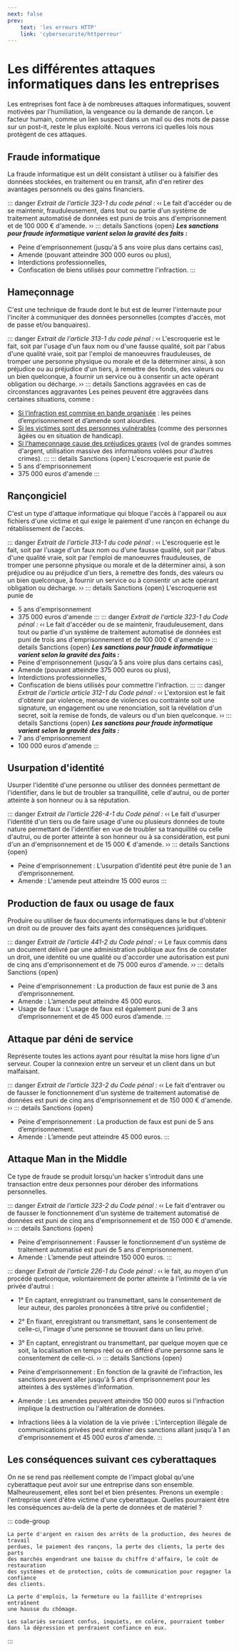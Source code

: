 ```yaml
---
next: false
prev: 
    text: 'les erreurs HTTP'
    link: 'cybersecurite/httperreur'
---
```


# Les différentes attaques informatiques dans les entreprises

Les entreprises font face à de nombreuses attaques informatiques, souvent motivées par l'humiliation, la vengeance ou la demande de rançon. Le facteur humain, comme un lien suspect dans un mail ou des mots de passe sur un post-it, reste le plus exploité. Nous verrons ici quelles lois nous protègent de ces attaques.

## Fraude informatique
La fraude informatique est un délit consistant à utiliser ou à falsifier des données stockées, en traitement ou en transit, afin d'en retirer des avantages personnels ou des gains financiers.

::: danger *Extrait de l'article 323-1 du code pénal :* <a href="https://www.legifrance.gouv.fr/codes/article_lc/LEGIARTI000047052655" target="_blank"><Badge type="warning" text="plus d'information" /></a>
‹‹ Le fait d'accéder ou de se maintenir, frauduleusement, dans tout ou partie d'un système de traitement automatisé de données est puni de trois ans d'emprisonnement et de 100 000 € d'amende. ››
::: details Sanctions {open}
***Les sanctions pour fraude informatique varient selon la gravité des faits :***
- Peine d'emprisonnement (jusqu'à 5 ans voire plus dans certains cas),
- Amende (pouvant atteindre 300 000 euros ou plus),
- Interdictions professionnelles,
- Confiscation de biens utilisés pour commettre l'infraction.
:::

## Hameçonnage
C'est une technique de fraude dont le but est de leurrer l'internaute pour l'inciter à communiquer des données personnelles (comptes d'accès, mot de passe et/ou banquaires).

::: danger *Extrait de l'article 313-1 du code pénal :* <a href="https://www.legifrance.gouv.fr/codes/article_lc/LEGIARTI000006418192" target="_blank"><Badge type="warning" text="plus d'information" /></a>
‹‹ L'escroquerie est le fait, soit par l'usage d'un faux nom ou d'une fausse qualité, soit par l'abus d'une qualité vraie, soit par l'emploi de manoeuvres frauduleuses, de tromper une personne physique ou morale et de la déterminer ainsi, à son préjudice ou au préjudice d'un tiers, à remettre des fonds, des valeurs ou un bien quelconque, à fournir un service ou à consentir un acte opérant obligation ou décharge. ››
::: details Sanctions aggravées en cas de circonstances aggravantes
Les peines peuvent être aggravées dans certaines situations, comme :

- <u>Si l’infraction est commise en bande organisée</u> : les peines d’emprisonnement et d’amende sont alourdies.
- <u>Si les victimes sont des personnes vulnérables</u> (comme des personnes âgées ou en situation de handicap).
- <u>Si l’hameçonnage cause des préjudices graves</u> (vol de grandes sommes d'argent, utilisation massive des informations volées pour d’autres crimes).
:::
::: details Sanctions {open}
L'escroquerie est punie de 
- 5 ans d'emprisonnement
- 375 000 euros d'amende
:::

## Rançongiciel
C'est un type d'attaque informatique qui bloque l'accès à l'appareil ou aux fichiers d'une victime et qui exige le paiement d'une rançon en échange du rétablissement de l'accès.

::: danger *Extrait de l'article 313-1 du code pénal :* <a href="https://www.legifrance.gouv.fr/codes/article_lc/LEGIARTI000006418192" target="_blank"><Badge type="warning" text="plus d'information" /></a>
‹‹ L'escroquerie est le fait, soit par l'usage d'un faux nom ou d'une fausse qualité, soit par l'abus d'une qualité vraie, soit par l'emploi de manoeuvres frauduleuses, de tromper une personne physique ou morale et de la déterminer ainsi, à son préjudice ou au préjudice d'un tiers, à remettre des fonds, des valeurs ou un bien quelconque, à fournir un service ou à consentir un acte opérant obligation ou décharge. ››
::: details Sanctions {open}
L'escroquerie est punie de 
- 5 ans d'emprisonnement
- 375 000 euros d'amende
:::
::: danger *Extrait de l'article 323-1 du Code pénal :* <a href="https://www.legifrance.gouv.fr/codes/article_lc/LEGIARTI000047052655" target="_blank"><Badge type="warning" text="plus d'information" /></a>
‹‹ Le fait d'accéder ou de se maintenir, frauduleusement, dans tout ou partie d'un système de traitement automatisé de données est puni de trois ans d'emprisonnement et de 100 000 € d'amende ››
::: details Sanctions {open}
***Les sanctions pour fraude informatique varient selon la gravité des faits :***
- Peine d'emprisonnement (jusqu'à 5 ans voire plus dans certains cas),
- Amende (pouvant atteindre 375 000 euros ou plus),
- Interdictions professionnelles,
- Confiscation de biens utilisés pour commettre l'infraction.
:::
::: danger *Extrait de l'article article 312-1 du Code pénal :* <a href="https://www.legifrance.gouv.fr/codes/article_lc/LEGIARTI000006418160" target="_blank"><Badge type="warning" text="plus d'information" /></a>
‹‹ L'extorsion est le fait d'obtenir par violence, menace de violences ou contrainte soit une signature, un engagement ou une renonciation, soit la révélation d'un secret, soit la remise de fonds, de valeurs ou d'un bien quelconque. ››
::: details Sanctions {open}
***Les sanctions pour fraude informatique varient selon la gravité des faits :***
- 7 ans d'emprisonnement
- 100 000 euros d'amende
:::


## Usurpation d'identité
Usurper l'identité d'une personne ou utiliser des données permettant de l'identifier, dans le but de troubler sa tranquillité, celle d'autrui, ou de porter atteinte à son honneur ou à sa réputation.

::: danger *Extrait de l'article 226-4-1 du Code pénal :* <a href="https://www.doctrine.fr/l/texts/codes/LEGITEXT000006070719/articles/LEGIARTI000023709201" target="_blank"><Badge type="warning" text="plus d'information" /></a>
‹‹ Le fait d'usurper l'identité d'un tiers ou de faire usage d'une ou plusieurs données de toute nature permettant de l'identifier en vue de troubler sa tranquillité ou celle d'autrui, ou de porter atteinte à son honneur ou à sa considération, est puni d'un an d'emprisonnement et de 15 000 € d'amende. ››
::: details Sanctions {open}
- Peine d'emprisonnement : L’usurpation d’identité peut être punie de 1 an d’emprisonnement.
- Amende : L'amende peut atteindre 15 000 euros
:::

## Production de faux ou usage de faux
Produire ou utiliser de faux documents informatiques dans le but d'obtenir un droit ou de prouver des faits ayant des conséquences juridiques.

::: danger *Extrait de l'article 441-2 du Code pénal :* <a href="https://www.legifrance.gouv.fr/codes/section_lc/LEGITEXT000006070719/LEGISCTA000006149854/" target="_blank"><Badge type="warning" text="plus d'information" /></a>
‹‹ Le faux commis dans un document délivré par une administration publique aux fins de constater un droit, une identité ou une qualité ou d'accorder une autorisation est puni de cinq ans d'emprisonnement et de 75 000 euros d'amende. ››
::: details Sanctions {open}
- Peine d'emprisonnement : La production de faux est punie de 3 ans d’emprisonnement.
- Amende : L’amende peut atteindre 45 000 euros.
- Usage de faux : L'usage de faux est également puni de 3 ans d’emprisonnement et de 45 000 euros d’amende.
:::

## Attaque par déni de service
Représente toutes les actions ayant pour résultat la mise hors ligne d'un serveur. Couper la connexion entre un serveur et un client dans un but malfaisant.

::: danger *Extrait de l'article 323-2 du Code pénal :* <a href="https://www.legifrance.gouv.fr/codes/article_lc/LEGIARTI000030939443" target="_blank"><Badge type="warning" text="plus d'information" /></a>
‹‹ Le fait d'entraver ou de fausser le fonctionnement d'un système de traitement automatisé de données est puni de cinq ans d'emprisonnement et de 150 000 € d'amende. ››
::: details Sanctions {open}
- Peine d'emprisonnement : La production de faux est puni de 5 ans d’emprisonnement.
- Amende : L’amende peut atteindre 45 000 euros.
:::

## Attaque Man in the Middle
Ce type de fraude se produit lorsqu'un hacker s'introduit dans une transaction entre deux personnes pour dérober des informations personnelles.

::: danger *Extrait de l'article 323-2 du Code pénal :* <a href="https://www.legifrance.gouv.fr/codes/article_lc/LEGIARTI000030939443" target="_blank"><Badge type="warning" text="plus d'information" /></a>
‹‹ Le fait d'entraver ou de fausser le fonctionnement d'un système de traitement automatisé de données est puni de cinq ans d'emprisonnement et de 150 000 € d'amende. ››
::: details Sanctions {open}
- Peine d'emprisonnement : Fausser le fonctionnement d'un système de traitement automatisé est puni de 5 ans d'emprisonnement.
- Amende : L’amende peut atteindre 150 000 euros.
:::

::: danger *Extrait de l'article 226-1 du Code pénal :* <a href="https://www.legifrance.gouv.fr/codes/article_lc/LEGIARTI000049312755" target="_blank"><Badge type="warning" text="plus d'information" /></a>
‹‹ le fait, au moyen d'un procédé quelconque, volontairement de porter atteinte à l'intimité de la vie privée d'autrui :
- 1° En captant, enregistrant ou transmettant, sans le consentement de leur auteur, des paroles prononcées à titre privé ou confidentiel ;

- 2° En fixant, enregistrant ou transmettant, sans le consentement de celle-ci, l'image d'une personne se trouvant dans un lieu privé.

- 3° En captant, enregistrant ou transmettant, par quelque moyen que ce soit, la localisation en temps réel ou en différé d'une personne sans le consentement de celle-ci. 
››
::: details Sanctions {open}
- Peine d'emprisonnement : En fonction de la gravité de l'infraction, les sanctions peuvent aller jusqu'à 5 ans d'emprisonnement pour les atteintes à des systèmes d'information.

- Amende : Les amendes peuvent atteindre 150 000 euros si l'infraction implique la destruction ou l'altération de données.

- Infractions liées à la violation de la vie privée : L'interception illégale de communications privées peut entraîner des sanctions allant jusqu'à 1 an d'emprisonnement et 45 000 euros d'amende.
:::

## Les conséquences suivant ces cyberattaques
On ne se rend pas réellement compte de l'impact global qu'une cyberattaque peut avoir sur une entreprise dans son ensemble. Malheureusement, elles sont bel et bien présentes. Prenons un exemple : l'entreprise vient d'être victime d'une cyberattaque. Quelles pourraient être les conséquences au-delà de la perte de données et de matériel ?

::: code-group

```Financières
La perte d'argent en raison des arrêts de la production, des heures de travail
perdues, le paiement des rançons, la perte des clients, la perte des parts 
des marchés engendrant une baisse du chiffre d'affaire, le coût de restauration 
des systèmes et de protection, coûts de communication pour regagner la confiance 
des clients.
```

```Eco/sociales
La perte d'emplois, la fermeture ou la faillite d'entreprises entraînent 
une hausse du chômage.
```
```Psychologiques
Les salariés seraient confus, inquiets, en colère, pourraient tomber 
dans la dépression et perdraient confiance en eux.
```
:::

